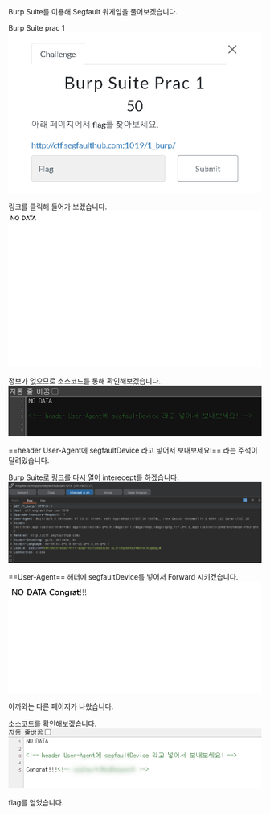 Burp Suite를 이용해 Segfault 워게임을 풀어보겠습니다.

Burp Suite prac 1
![이미지](/assets/burpsuite_prac1.png)

링크를 클릭해 둘어가 보겠습니다.
![이미지](/assets/no_date.png)

정보가 없으므로 소스코드를 통해 확인해보겠습니다.
![이미지](/assets/sourcecode1.png)

==header User-Agent에 segfaultDevice 라고 넣어서 보내보세요!==
라는 주석이 달려있습니다.

Burp Suite로 링크를 다시 열어 interecept를 하겠습니다.
![이미지](/assets/intercept_prac1.png)

==User-Agent== 헤더에 segfaultDevice를 넣어서 Forward 시키겠습니다.
![이미지](/assets/prac1_result.png)

아까와는 다른 페이지가 나왔습니다.

소스코드를 확인해보겠습니다.
![이미지](/assets/sourcecode2.png)

flag를 얻었습니다.